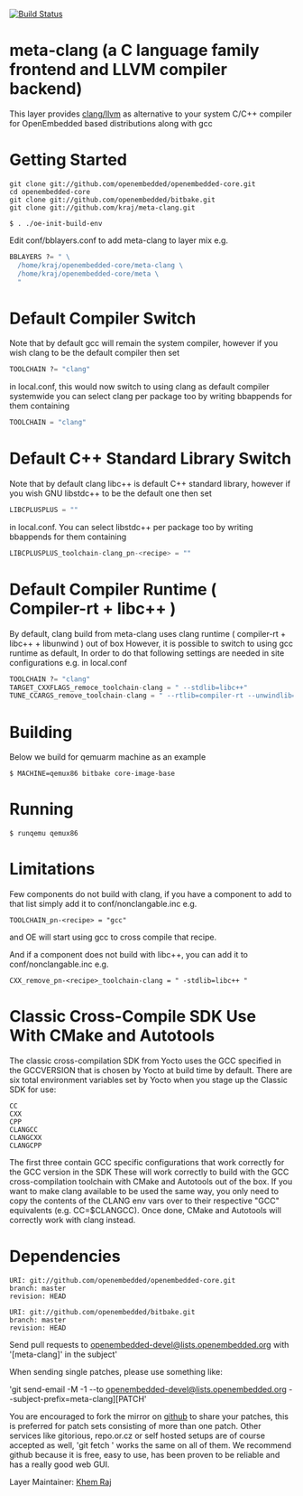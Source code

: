 [![Build Status](https://drone.yoedistro.org/api/badges/kraj/meta-clang/status.svg)](https://drone.yoedistro.org/kraj/meta-clang)

# meta-clang (a C language family frontend and LLVM compiler backend)

This layer provides [clang/llvm](http://clang.llvm.org/) as alternative to your system
C/C++ compiler for OpenEmbedded based distributions along with gcc

# Getting Started

```shell
git clone git://github.com/openembedded/openembedded-core.git
cd openembedded-core
git clone git://github.com/openembedded/bitbake.git
git clone git://github.com/kraj/meta-clang.git

$ . ./oe-init-build-env
```

Edit conf/bblayers.conf to add meta-clang to layer mix e.g.

```python
BBLAYERS ?= " \
  /home/kraj/openembedded-core/meta-clang \
  /home/kraj/openembedded-core/meta \
  "
```

# Default Compiler Switch

Note that by default gcc will remain the system compiler, however if you wish
clang to be the default compiler then set

```python
TOOLCHAIN ?= "clang"
```

in local.conf, this would now switch to using clang as default compiler systemwide
you can select clang per package too by writing bbappends for them containing

```python
TOOLCHAIN = "clang"
```

# Default C++ Standard Library Switch

Note that by default clang libc++ is default C++ standard library, however if you wish
GNU libstdc++ to be the default one then set

```python
LIBCPLUSPLUS = ""
```

in local.conf.
You can select libstdc++ per package too by writing bbappends for them containing

```python
LIBCPLUSPLUS_toolchain-clang_pn-<recipe> = ""
```

# Default Compiler Runtime ( Compiler-rt + libc++ )

By default, clang build from meta-clang uses clang runtime ( compiler-rt + libc++ + libunwind ) out of box
However, it is possible to switch to using gcc runtime as default, In order to do that
following settings are needed in site configurations e.g. in local.conf

```python
TOOLCHAIN ?= "clang"
TARGET_CXXFLAGS_remoce_toolchain-clang = " --stdlib=libc++"
TUNE_CCARGS_remove_toolchain-clang = " --rtlib=compiler-rt --unwindlib=libunwind --stdlib=libc++"
```

# Building

Below we build for qemuarm machine as an example

```shell
$ MACHINE=qemux86 bitbake core-image-base
```
# Running

```shell
$ runqemu qemux86
```

# Limitations

Few components do not build with clang, if you have a component to add to that list
simply add it to conf/nonclangable.inc e.g.

```shell
TOOLCHAIN_pn-<recipe> = "gcc"
```

and OE will start using gcc to cross compile that recipe.

And if a component does not build with libc++, you can add it to conf/nonclangable.inc e.g.

```shell
CXX_remove_pn-<recipe>_toolchain-clang = " -stdlib=libc++ "
```
# Classic Cross-Compile SDK Use With CMake and Autotools

The classic cross-compilation SDK from Yocto uses the GCC specified in the GCCVERSION that is chosen by Yocto at build time by default.  There are six total environment variables set by Yocto when you stage up the Classic SDK for use:

    CC
    CXX
    CPP
    CLANGCC
    CLANGCXX
    CLANGCPP

The first three contain GCC specific configurations that work correctly for the GCC version in the SDK  These will work correctly to build with the GCC cross-compilation toolchain with CMake and Autotools out of the box.  If you want to make clang available to be used the same way, you only need to copy the contents of the CLANG<foo> env vars over to their respective "GCC" equivalents (e.g. CC=$CLANGCC).  Once done, CMake and Autotools will correctly work with clang instead.


# Dependencies

```
URI: git://github.com/openembedded/openembedded-core.git
branch: master
revision: HEAD

URI: git://github.com/openembedded/bitbake.git
branch: master
revision: HEAD
```

Send pull requests to openembedded-devel@lists.openembedded.org with '[meta-clang]' in the subject'

When sending single patches, please use something like:

'git send-email -M -1 --to openembedded-devel@lists.openembedded.org --subject-prefix=meta-clang][PATCH'

You are encouraged to fork the mirror on [github](https://github.com/kraj/meta-clang/)
to share your patches, this is preferred for patch sets consisting of more than
one patch. Other services like gitorious, repo.or.cz or self hosted setups are
of course accepted as well, 'git fetch <remote>' works the same on all of them.
We recommend github because it is free, easy to use, has been proven to be reliable
and has a really good web GUI.

Layer Maintainer: [Khem Raj](<mailto:raj.khem@gmail.com>)
